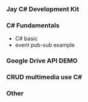 ### Jay C# Development Kit

### C# Fundamentals
* C# basic
* event pub-sub example

### Google Drive API DEMO


### CRUD multimedia use C#


### Other

